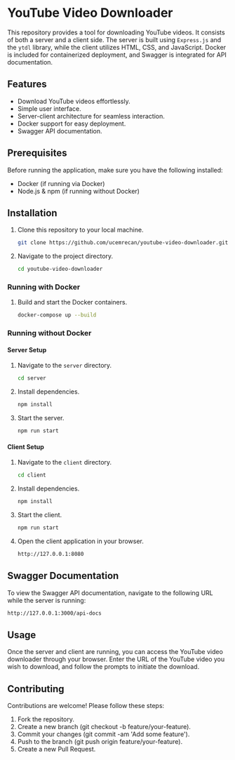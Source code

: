 # YouTube Video Downloader

This repository provides a tool for downloading YouTube videos. It consists of both a server and a client side. The server is built using `Express.js` and the `ytdl` library, while the client utilizes HTML, CSS, and JavaScript. Docker is included for containerized deployment, and Swagger is integrated for API documentation.

## Features

- Download YouTube videos effortlessly.
- Simple user interface.
- Server-client architecture for seamless interaction.
- Docker support for easy deployment.
- Swagger API documentation.

## Prerequisites

Before running the application, make sure you have the following installed:

- Docker (if running via Docker)
- Node.js & npm (if running without Docker)

## Installation

1. Clone this repository to your local machine.
   ```bash
   git clone https://github.com/ucemrecan/youtube-video-downloader.git
   ```
2. Navigate to the project directory.
   ```bash
   cd youtube-video-downloader
   ```

### Running with Docker

1. Build and start the Docker containers.
   ```bash
   docker-compose up --build
   ```

### Running without Docker

#### Server Setup

1. Navigate to the `server` directory.
   ```bash
   cd server
   ```
2. Install dependencies.
   ```bash
   npm install
   ```
3. Start the server.
   ```bash
   npm run start
   ```

#### Client Setup

1. Navigate to the `client` directory.
   ```bash
   cd client
   ```
2. Install dependencies.
   ```bash
   npm install
   ```
3. Start the client.
   ```bash
   npm run start
   ```
4. Open the client application in your browser.
   ```bash
   http://127.0.0.1:8080
   ```

## Swagger Documentation

To view the Swagger API documentation, navigate to the following URL while the server is running:

```bash
http://127.0.0.1:3000/api-docs
```

## Usage

Once the server and client are running, you can access the YouTube video downloader through your browser. Enter the URL of the YouTube video you wish to download, and follow the prompts to initiate the download.

## Contributing

Contributions are welcome! Please follow these steps:

1. Fork the repository.
2. Create a new branch (git checkout -b feature/your-feature).
3. Commit your changes (git commit -am 'Add some feature').
4. Push to the branch (git push origin feature/your-feature).
5. Create a new Pull Request.

